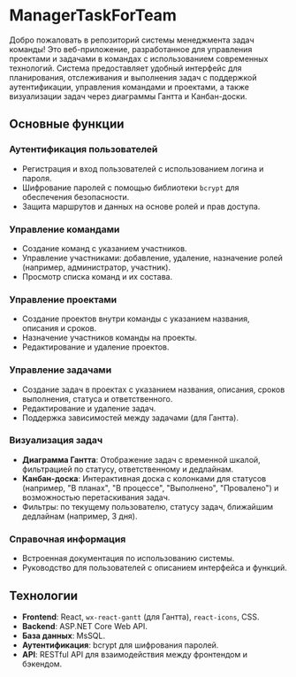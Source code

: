 # ManagerTaskForTeam

Добро пожаловать в репозиторий системы менеджмента задач команды! Это веб-приложение, разработанное для управления проектами и задачами в командах с использованием современных технологий. Система предоставляет удобный интерфейс для планирования, отслеживания и выполнения задач с поддержкой аутентификации, управления командами и проектами, а также визуализации задач через диаграммы Гантта и Канбан-доски.

## Основные функции

### Аутентификация пользователей
- Регистрация и вход пользователей с использованием логина и пароля.
- Шифрование паролей с помощью библиотеки `bcrypt` для обеспечения безопасности.
- Защита маршрутов и данных на основе ролей и прав доступа.

### Управление командами
- Создание команд с указанием участников.
- Управление участниками: добавление, удаление, назначение ролей (например, администратор, участник).
- Просмотр списка команд и их состава.

### Управление проектами
- Создание проектов внутри команды с указанием названия, описания и сроков.
- Назначение участников команды на проекты.
- Редактирование и удаление проектов.

### Управление задачами
- Создание задач в проектах с указанием названия, описания, сроков выполнения, статуса и ответственного.
- Редактирование и удаление задач.
- Поддержка зависимостей между задачами (для Гантта).

### Визуализация задач
- **Диаграмма Гантта**: Отображение задач с временной шкалой, фильтрацией по статусу, ответственному и дедлайнам.
- **Канбан-доска**: Интерактивная доска с колонками для статусов (например, "В планах", "В процессе", "Выполнено", "Провалено") и возможностью перетаскивания задач.
- Фильтры: по текущему пользователю, статусу задач, ближайшим дедлайнам (например, 3 дня).

### Справочная информация
- Встроенная документация по использованию системы.
- Руководство для пользователей с описанием интерфейса и функций.

## Технологии

- **Frontend**: React, `wx-react-gantt` (для Гантта), `react-icons`, CSS.
- **Backend**: ASP.NET Core Web API.
- **База данных**: MsSQL.
- **Аутентификация**: bcrypt для шифрования паролей.
- **API**: RESTful API для взаимодействия между фронтендом и бэкендом.
